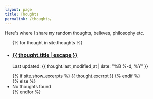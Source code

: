 ```yaml
---
layout: page
title: Thoughts
permalink: /thoughts/
---
```


Here's where I share my random thoughts, believes, philosophy etc.

<ul class="list-unstyled">
  {% for thought in site.thoughts %}
    <li class="mb-4">
      <h3>
        <a href="{{ thought.url | relative_url }}">{{ thought.title | escape }}</a>
      </h3>
      <p class="text-muted">
        Last updated: {{ thought.last_modified_at | date: "%B %-d, %Y" }}
      </p>
      {% if site.show_excerpts %}
        {{ thought.excerpt }}
      {% endif %}
    </li>
  {% else %}
    <li>No thoughts found</li>
  {% endfor %}
</ul> 